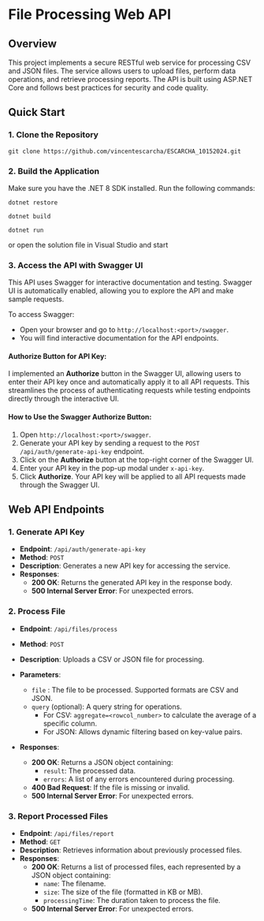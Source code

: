 # File Processing Web API

## Overview
This project implements a secure RESTful web service for processing CSV and JSON files. The service allows users to upload files, perform data operations, and retrieve processing reports. The API is built using ASP.NET Core and follows best practices for security and code quality.

## Quick Start

### 1. Clone the Repository
`git clone https://github.com/vincentescarcha/ESCARCHA_10152024.git`

### 2. Build the Application
Make sure you have the .NET 8 SDK installed. Run the following commands:

`dotnet restore`

`dotnet build`

`dotnet run`

or open the solution file in Visual Studio and start

### 3. Access the API with Swagger UI
This API uses Swagger for interactive documentation and testing. Swagger UI is automatically enabled, allowing you to explore the API and make sample requests.

To access Swagger:

- Open your browser and go to `http://localhost:<port>/swagger`.
- You will find interactive documentation for the API endpoints.


#### **Authorize Button for API Key**: 
I implemented an **Authorize** button in the Swagger UI, allowing users to enter their API key once and automatically apply it to all API requests. This streamlines the process of authenticating requests while testing endpoints directly through the interactive UI.


#### How to Use the Swagger **Authorize** Button:
1. Open `http://localhost:<port>/swagger`.
2. Generate your API key by sending a request to the `POST /api/auth/generate-api-key` endpoint.
3. Click on the **Authorize** button at the top-right corner of the Swagger UI.
4. Enter your API key in the pop-up modal under `x-api-key`.
5. Click **Authorize**. Your API key will be applied to all API requests made through the Swagger UI.
 



## Web API Endpoints

### 1. Generate API Key
- **Endpoint**: `/api/auth/generate-api-key`
- **Method**: `POST`
- **Description**: Generates a new API key for accessing the service.
- **Responses**:
  - **200 OK**: Returns the generated API key in the response body.
  - **500 Internal Server Error**: For unexpected errors.

### 2. Process File
- **Endpoint**: `/api/files/process`
- **Method**: `POST`
- **Description**: Uploads a CSV or JSON file for processing.
- **Parameters**:
  - `file` : The file to be processed. Supported formats are CSV and JSON.
  - `query` (optional): A query string for operations.
    - For CSV: `aggregate=<rowcol_number>` to calculate the average of a specific column.
    - For JSON: Allows dynamic filtering based on key-value pairs.

- **Responses**:
  - **200 OK**: Returns a JSON object containing:
    - `result`: The processed data.
    - `errors`: A list of any errors encountered during processing.
  - **400 Bad Request**: If the file is missing or invalid.
  - **500 Internal Server Error**: For unexpected errors.

### 3. Report Processed Files
- **Endpoint**: `/api/files/report`
- **Method**: `GET`
- **Description**: Retrieves information about previously processed files.
- **Responses**:
  - **200 OK**: Returns a list of processed files, each represented by a JSON object containing:
    - `name`: The filename.
    - `size`: The size of the file (formatted in KB or MB).
    - `processingTime`: The duration taken to process the file.
  - **500 Internal Server Error**: For unexpected errors.

